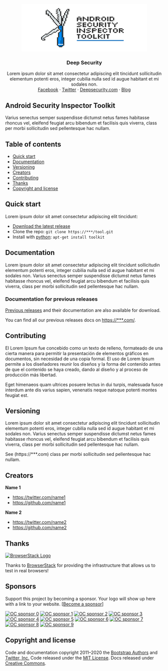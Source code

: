 <p align="center">
  <a href="#">
    <img src="/assets/images/ASIT__Banner.jpg" alt="Tool kit" width="400" height="150">
  </a>
</p>

<h3 align="center">Deep Security</h3>

<p align="center">
  Lorem ipsum dolor sit amet consectetur adipiscing elit tincidunt sollicitudin elementum potenti eros, integer cubilia nulla sed id augue habitant et mi sodales non.
  <br>
  <a href="#">Facebook</a>
  ·
  <a href="#_request.md">Twitter</a>
  ·
  <a href="#">Deepsecurity.com</a>
  ·
  <a href="#">Blog</a>
</p>


## Android Security Inspector Toolkit

Varius senectus semper suspendisse dictumst netus fames habitasse rhoncus vel, eleifend feugiat arcu bibendum et facilisis quis viverra, class per morbi sollicitudin sed pellentesque hac nullam.


## Table of contents

- [Quick start](#quick-start)
- [Documentation](#documentation)
- [Versioning](#versioning)
- [Creators](#creators)
- [Contributing](#contributing)
- [Thanks](#thanks)
- [Copyright and license](#copyright-and-license)


## Quick start

Lorem ipsum dolor sit amet consectetur adipiscing elit tincidunt:

- [Download the latest release](https:***.com)
- Clone the repo: `git clone https://***/tool.git`
- Install with [python](https://www.***.com/): `apt-get install toolkit`

## Documentation

Lorem ipsum dolor sit amet consectetur adipiscing elit tincidunt sollicitudin elementum potenti eros, integer cubilia nulla sed id augue habitant et mi sodales non. Varius senectus semper suspendisse dictumst netus fames habitasse rhoncus vel, eleifend feugiat arcu bibendum et facilisis quis viverra, class per morbi sollicitudin sed pellentesque hac nullam.


### Documentation for previous releases

[Previous releases](https://***.com) and their documentation are also available for download.

You can find all our previous releases docs on <https://***.com/>.


## Contributing

El Lorem Ipsum fue concebido como un texto de relleno, formateado de una cierta manera para permitir la presentación de elementos gráficos en documentos, sin necesidad de una copia formal. El uso de Lorem Ipsum permite a los diseñadores reunir los diseños y la forma del contenido antes de que el contenido se haya creado, dando al diseño y al proceso de producción más libertad.

Eget himenaeos quam ultrices posuere lectus in dui turpis, malesuada fusce interdum ante dis varius sapien, venenatis neque natoque potenti montes feugiat est.


## Versioning

Lorem ipsum dolor sit amet consectetur adipiscing elit tincidunt sollicitudin elementum potenti eros, integer cubilia nulla sed id augue habitant et mi sodales non. Varius senectus semper suspendisse dictumst netus fames habitasse rhoncus vel, eleifend feugiat arcu bibendum et facilisis quis viverra, class per morbi sollicitudin sed pellentesque hac nullam.

See (https://***.com) class per morbi sollicitudin sed pellentesque hac nullam.


## Creators

**Name 1**

- <https://twitter.com/name1>
- <https://github.com/name1>

**Name 2**

- <https://twitter.com/name2>
- <https://github.com/name2>


## Thanks

<a href="https://www.browserstack.com/">
  <img src="https://live.browserstack.com/images/opensource/browserstack-logo.svg" alt="BrowserStack Logo" width="192" height="42">
</a>

Thanks to [BrowserStack](https://www.browserstack.com/) for providing the infrastructure that allows us to test in real browsers!


## Sponsors

Support this project by becoming a sponsor. Your logo will show up here with a link to your website. [[Become a sponsor](https://opencollective.com/bootstrap#sponsor)]

[![OC sponsor 0](https://opencollective.com/bootstrap/sponsor/0/avatar.svg)](https://opencollective.com/bootstrap/sponsor/0/website)
[![OC sponsor 1](https://opencollective.com/bootstrap/sponsor/1/avatar.svg)](https://opencollective.com/bootstrap/sponsor/1/website)
[![OC sponsor 2](https://opencollective.com/bootstrap/sponsor/2/avatar.svg)](https://opencollective.com/bootstrap/sponsor/2/website)
[![OC sponsor 3](https://opencollective.com/bootstrap/sponsor/3/avatar.svg)](https://opencollective.com/bootstrap/sponsor/3/website)
[![OC sponsor 4](https://opencollective.com/bootstrap/sponsor/4/avatar.svg)](https://opencollective.com/bootstrap/sponsor/4/website)
[![OC sponsor 5](https://opencollective.com/bootstrap/sponsor/5/avatar.svg)](https://opencollective.com/bootstrap/sponsor/5/website)
[![OC sponsor 6](https://opencollective.com/bootstrap/sponsor/6/avatar.svg)](https://opencollective.com/bootstrap/sponsor/6/website)
[![OC sponsor 7](https://opencollective.com/bootstrap/sponsor/7/avatar.svg)](https://opencollective.com/bootstrap/sponsor/7/website)
[![OC sponsor 8](https://opencollective.com/bootstrap/sponsor/8/avatar.svg)](https://opencollective.com/bootstrap/sponsor/8/website)
[![OC sponsor 9](https://opencollective.com/bootstrap/sponsor/9/avatar.svg)](https://opencollective.com/bootstrap/sponsor/9/website)


## Copyright and license

Code and documentation copyright 2011–2020 the [Bootstrap Authors](https://github.com/twbs/bootstrap/graphs/contributors) and [Twitter, Inc.](https://twitter.com) Code released under the [MIT License](https://github.com/twbs/bootstrap/blob/main/LICENSE). Docs released under [Creative Commons](https://creativecommons.org/licenses/by/3.0/).
